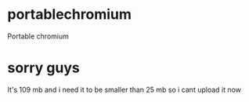 # portablechromium
Portable chromium
# sorry guys
It's 109 mb and i need it to be smaller than 25 mb so i cant upload it now
